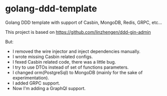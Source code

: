 # golang-ddd-template
Golang DDD template with support of Casbin, MongoDB, Redis, GRPC, etc...

This project is based on https://github.com/linzhengen/ddd-gin-admin

But:

- I removed the wire injector and inject dependencies manually.
- I wrote missing Casbin related configs.
- I fexed Casbin related code, there was a little bug.
- I try to use DTOs instead of set of functions parameters.
- I changed orm(PostgreSql) to MongoDB (mainly for the sake of experimentation).
- I added GRPC support.
- Now I'm adding a GraphQl support.